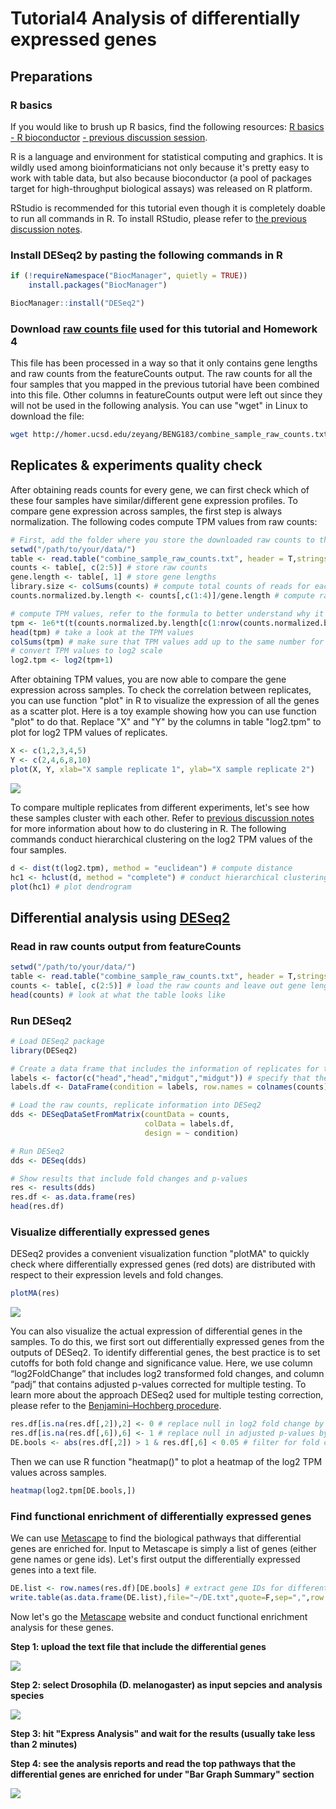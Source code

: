 # Tutorial4 Analysis of differentially expressed genes

## Preparations
### R basics
If you would like to brush up R basics, find the following resources:
[R basics](https://www.quora.com/What-are-some-good-resources-for-learning-R-1)
[- R bioconductor](https://www.coursera.org/learn/bioconductor)
[- previous discussion session](https://github.com/Irenexzwen/BIOE183/blob/master/Discussion/DiscussionTutorial_ClusterAnalysis.md#2-r-basics).

R is a language and environment for statistical computing and graphics. It is wildly used among bioinformaticians not only because it's pretty easy to work with table data, but also because bioconductor (a pool of packages target for high-throughput biological assays) was released on R platform.

RStudio is recommended for this tutorial even though it is completely doable to run all commands in R. To install RStudio, please refer to [the previous discussion notes](https://github.com/Irenexzwen/BIOE183/blob/master/Discussion/DiscussionTutorial_ClusterAnalysis.md#1-prepare-the-r-working-environment). 

### Install DESeq2 by pasting the following commands in R
```R
if (!requireNamespace("BiocManager", quietly = TRUE))
    install.packages("BiocManager")

BiocManager::install("DESeq2")
```

### Download [raw counts file](http://homer.ucsd.edu/zeyang/BENG183/combine_sample_raw_counts.txt) used for this tutorial and Homework 4
This file has been processed in a way so that it only contains gene lengths and raw counts from the featureCounts output. The raw counts for all the four samples that you mapped in the previous tutorial have been combined into this file. Other columns in featureCounts output were left out since they will not be used in the following analysis. You can use "wget" in Linux to download the file:
```bash
wget http://homer.ucsd.edu/zeyang/BENG183/combine_sample_raw_counts.txt
```

## Replicates & experiments quality check
After obtaining reads counts for every gene, we can first check which of these four samples have similar/different gene expression profiles. To compare gene expression across samples, the first step is always normalization. The following codes compute TPM values from raw counts:
```R
# First, add the folder where you store the downloaded raw counts to the paths that R searches for
setwd("/path/to/your/data/")
table <- read.table("combine_sample_raw_counts.txt", header = T,stringsAsFactors = F,row.names = 1) # read in raw count matrix
counts <- table[, c(2:5)] # store raw counts
gene.length <- table[, 1] # store gene lengths
library.size <- colSums(counts) # compute total counts of reads for each sample
counts.normalized.by.length <- counts[,c(1:4)]/gene.length # compute raw counts normalized for gene length

# compute TPM values, refer to the formula to better understand why it is done this way
tpm <- 1e6*t(t(counts.normalized.by.length[c(1:nrow(counts.normalized.by.length)),])/colSums(counts.normalized.by.length))
head(tpm) # take a look at the TPM values
colSums(tpm) # make sure that TPM values add up to the same number for each sample
# convert TPM values to log2 scale
log2.tpm <- log2(tpm+1)
```
After obtaining TPM values, you are now able to compare the gene expression across samples. To check the correlation between replicates, you can use function "plot" in R to visualize the expression of all the genes as a scatter plot. Here is a toy example showing how you can use function "plot" to do that. Replace "X" and "Y" by the columns in table "log2.tpm" to plot for log2 TPM values of replicates.
```R
X <- c(1,2,3,4,5)
Y <- c(2,4,6,8,10)
plot(X, Y, xlab="X sample replicate 1", ylab="X sample replicate 2")
```
<img src="https://github.com/Irenexzwen/BIOE183/blob/master/images/Rplot_toy.png">

To compare multiple replicates from different experiments, let's see how these samples cluster with each other. Refer to [previous discussion notes](https://github.com/Irenexzwen/BIOE183/blob/master/Discussion/DiscussionTutorial_ClusterAnalysis.md#3-cluster-analysis-in-r) for more information about how to do clustering in R. The following commands conduct hierarchical clustering on the log2 TPM values of the four samples. 
```R
d <- dist(t(log2.tpm), method = "euclidean") # compute distance
hc1 <- hclust(d, method = "complete") # conduct hierarchical clustering using complete linkage
plot(hc1) # plot dendrogram
```

## Differential analysis using [DESeq2](https://bioconductor.org/packages/release/bioc/vignettes/DESeq2/inst/doc/DESeq2.html)

### Read in raw counts output from featureCounts
```R
setwd("/path/to/your/data/")
table <- read.table("combine_sample_raw_counts.txt", header = T,stringsAsFactors = F,row.names = 1)
counts <- table[, c(2:5)] # load the raw counts and leave out gene lengths
head(counts) # look at what the table looks like
```

### Run DESeq2
```R
# Load DESeq2 package
library(DESeq2)

# Create a data frame that includes the information of replicates for the samples
labels <- factor(c("head","head","midgut","midgut")) # specify that the first two samples are replicates of "head" and the last two samples are replicates of "midgut"
labels.df <- DataFrame(condition = labels, row.names = colnames(counts))

# Load the raw counts, replicate information into DESeq2
dds <- DESeqDataSetFromMatrix(countData = counts,
                              colData = labels.df,
                              design = ~ condition)

# Run DESeq2
dds <- DESeq(dds)

# Show results that include fold changes and p-values
res <- results(dds)
res.df <- as.data.frame(res)
head(res.df)
```

### Visualize differentially expressed genes
DESeq2 provides a convenient visualization function "plotMA" to quickly check where differentially expressed genes (red dots) are distributed with respect to their expression levels and fold changes. 
```R
plotMA(res)
```
<img src="https://github.com/Irenexzwen/BIOE183/blob/master/images/Rplot_DESeq2Plot.png">

You can also visualize the actual expression of differential genes in the samples. To do this, we first sort out differentially expressed genes from the outputs of DESeq2. To identify differential genes, the best practice is to set cutoffs for both fold change and significance value. Here, we use column “log2FoldChange” that includes log2 transformed fold changes, and column “padj” that contains adjusted p-values corrected for multiple testing. To learn more about the approach DESeq2 used for multiple testing correction, please refer to the [Benjamini–Hochberg procedure](https://en.wikipedia.org/wiki/False_discovery_rate#Benjamini%E2%80%93Hochberg_procedure). 
```R
res.df[is.na(res.df[,2]),2] <- 0 # replace null in log2 fold change by 0
res.df[is.na(res.df[,6]),6] <- 1 # replace null in adjusted p-values by 1
DE.bools <- abs(res.df[,2]) > 1 & res.df[,6] < 0.05 # filter for fold change greater than 2 and adjusted p-value less than 0.05
```
Then we can use R function "heatmap()" to plot a heatmap of the log2 TPM values across samples.
```R
heatmap(log2.tpm[DE.bools,])
```

### Find functional enrichment of differentially expressed genes
We can use [Metascape](http://metascape.org/gp/index.html#/main/step1) to find the biological pathways that differential genes are enriched for. Input to Metascape is simply a list of genes (either gene names or gene ids). Let's first output the differentially expressed genes into a text file.
```R
DE.list <- row.names(res.df)[DE.bools] # extract gene IDs for differential genes
write.table(as.data.frame(DE.list),file="~/DE.txt",quote=F,sep=",",row.names=F) # save genes in a text file in your home directory
```
Now let's go the [Metascape](http://metascape.org/gp/index.html#/main/step1) website and conduct functional enrichment analysis for these genes. 

**Step 1: upload the text file that include the differential genes**

<img src="https://github.com/Irenexzwen/BIOE183/blob/master/images/Metascape_step1.png">

**Step 2: select Drosophila (D. melanogaster) as input sepcies and analysis species**

<img src="https://github.com/Irenexzwen/BIOE183/blob/master/images/Metascape_step2.png">

**Step 3: hit "Express Analysis" and wait for the results (usually take less than 2 minutes)**

**Step 4: see the analysis reports and read the top pathways that the differential genes are enriched for under "Bar Graph Summary" section**

<img src="https://github.com/Irenexzwen/BIOE183/blob/master/images/Metascape_reports.png">

